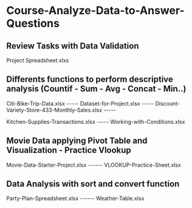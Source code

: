# Course-Analyze-Data-to-Answer-Questions

## Review Tasks with Data Validation
Project Spreadsheet.xlxs

## Differents functions to perform descriptive analysis (Countif - Sum - Avg - Concat - Min..)
Citi-Bike-Trip-Data.xlsx -----       Dataset-for-Project.xlsx -----        Discount-Variety-Store-433-Monthly-Sales.xlsx -----

Kitchen-Supplies-Transactions.xlsx  -----       Working-with-Conditions.xlsx

## Movie Data applying Pivot Table and Visualization - Practice Vlookup
Movie-Data-Starter-Project.xlsx ------ VLOOKUP-Practice-Sheet.xlsx

## Data Analysis with sort and convert function
Party-Plan-Spreadsheet.xlsx ------  Weather-Table.xlsx
